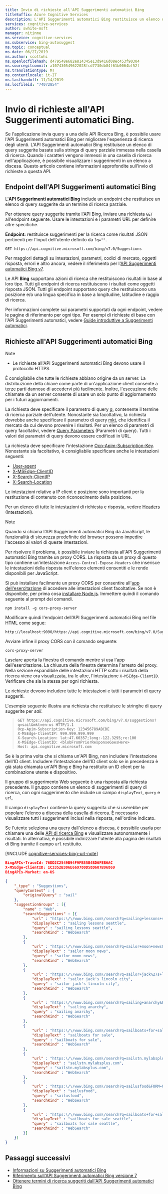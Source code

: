 ```yaml
---
title: Invio di richieste all'API Suggerimenti automatici Bing
titleSuffix: Azure Cognitive Services
description: L'API Suggerimenti automatici Bing restituisce un elenco di query suggerite basate sulla stringa di query parziale immessa nella casella di ricerca. Altre informazioni sull'invio di richieste.
services: cognitive-services
author: swhite-msft
manager: nitinme
ms.service: cognitive-services
ms.subservice: bing-autosuggest
ms.topic: conceptual
ms.date: 06/27/2019
ms.author: scottwhi
ms.openlocfilehash: d479548e682e814345e13d9416d08ec453f90304
ms.sourcegitcommit: a107430549622028fcd7730db84f61b0064bf52f
ms.translationtype: MT
ms.contentlocale: it-IT
ms.lasthandoff: 11/14/2019
ms.locfileid: "74072854"
---
```

# <a name="sending-requests-to-the-bing-autosuggest-api"></a>Invio di richieste all'API Suggerimenti automatici Bing.

Se l'applicazione invia query a una delle API Ricerca Bing, è possibile usare l'API Suggerimenti automatici Bing per migliorare l'esperienza di ricerca degli utenti. L'API Suggerimenti automatici Bing restituisce un elenco di query suggerite basate sulla stringa di query parziale immessa nella casella di ricerca. Quando i caratteri vengono immessi in una casella di ricerca nell'applicazione, è possibile visualizzare i suggerimenti in un elenco a discesa. Questo articolo contiene informazioni approfondite sull'invio di richieste a questa API. 

## <a name="bing-autosuggest-api-endpoint"></a>Endpoint dell'API Suggerimenti automatici Bing

L'**API Suggerimenti automatici Bing** include un endpoint che restituisce un elenco di query suggerite da un termine di ricerca parziale.

Per ottenere query suggerite tramite l'API Bing, inviare una richiesta `GET` all'endpoint seguente. Usare le intestazioni e i parametri URL per definire altre specifiche.

**Endpoint:** restituisce suggerimenti per la ricerca come risultati JSON pertinenti per l'input dell'utente definito da `?q=""`.

```http
GET https://api.cognitive.microsoft.com/bing/v7.0/Suggestions 
```

Per maggiori dettagli su intestazioni, parametri, codici di mercato, oggetti risposta, errori e altro ancora, vedere il riferimento per l'[API Suggerimenti automatici Bing v7](https://docs.microsoft.com/rest/api/cognitiveservices-bingsearch/bing-autosuggest-api-v7-reference).

Le API **Bing** supportano azioni di ricerca che restituiscono risultati in base al loro tipo. Tutti gli endpoint di ricerca restituiscono i risultati come oggetti risposta JSON.
Tutti gli endpoint supportano query che restituiscono una posizione e/o una lingua specifica in base a longitudine, latitudine e raggio di ricerca.

Per informazioni complete sui parametri supportati da ogni endpoint, vedere le pagine di riferimento per ogni tipo.
Per esempi di richieste di base con l'API Suggerimenti automatici, vedere [Guide introduttive a Suggerimenti automatici](https://docs.microsoft.com/azure/cognitive-services/Bing-Autosuggest).

## <a name="bing-autosuggest-api-requests"></a>Richieste all'API Suggerimenti automatici Bing

> [!NOTE]
> * Le richieste all'API Suggerimenti automatici Bing devono usare il protocollo HTTPS.

È consigliabile che tutte le richieste abbiano origine da un server. La distribuzione della chiave come parte di un'applicazione client consente a terze parti dannose di accedervi più facilmente. Inoltre, l'esecuzione delle chiamate da un server consente di usare un solo punto di aggiornamento per i futuri aggiornamenti.

La richiesta deve specificare il parametro di query [q](https://docs.microsoft.com/rest/api/cognitiveservices/bing-autosuggest-api-v5-reference#query), contenente il termine di ricerca parziale dell'utente. Nonostante sia facoltativo, la richiesta dovrebbe anche specificare il parametro di query [mkt](https://docs.microsoft.com/rest/api/cognitiveservices/bing-autosuggest-api-v5-reference#mkt), che identifica il mercato da cui devono provenire i risultati. Per un elenco di parametri di query facoltativi, vedere [Query Parameters](https://docs.microsoft.com/rest/api/cognitiveservices/bing-autosuggest-api-v5-reference#query-parameters) (Parametri di query). Tutti i valori dei parametri di query devono essere codificati in URL.

La richiesta deve specificare l'intestazione [Ocp-Apim-Subscription-Key](https://docs.microsoft.com/rest/api/cognitiveservices/bing-autosuggest-api-v5-reference#subscriptionkey). Nonostante sia facoltativo, è consigliabile specificare anche le intestazioni seguenti:

- [User-agent](https://docs.microsoft.com/rest/api/cognitiveservices/bing-autosuggest-api-v5-reference#useragent)
- [X-MSEdge-ClientID](https://docs.microsoft.com/rest/api/cognitiveservices/bing-autosuggest-api-v5-reference#clientid)
- [X-Search-ClientIP](https://docs.microsoft.com/rest/api/cognitiveservices/bing-autosuggest-api-v5-reference#clientip)
- [X-Search-Location](https://docs.microsoft.com/rest/api/cognitiveservices/bing-autosuggest-api-v5-reference#location)

Le intestazioni relative a IP client e posizione sono importanti per la restituzione di contenuto con riconoscimento della posizione.

Per un elenco di tutte le intestazioni di richiesta e risposta, vedere [Headers](https://docs.microsoft.com/rest/api/cognitiveservices/bing-autosuggest-api-v5-reference#headers) (Intestazioni).

> [!NOTE]
> Quando si chiama l'API Suggerimenti automatici Bing da JavaScript, le funzionalità di sicurezza predefinite del browser possono impedire l'accesso ai valori di queste intestazioni.

Per risolvere il problema, è possibile inviare la richiesta all'API Suggerimenti automatici Bing tramite un proxy CORS. La risposta da un proxy di questo tipo contiene un'intestazione `Access-Control-Expose-Headers` che inserisce le intestazioni della risposta nell'elenco elementi consentiti e le rende disponibili per JavaScript.

Si può installare facilmente un proxy CORS per consentire all'[app dell'esercitazione](../tutorials/autosuggest.md) di accedere alle intestazioni client facoltative. Se non è disponibile, per prima cosa [installare Node.js](https://nodejs.org/en/download/). Immettere quindi il comando seguente al prompt dei comandi.

    npm install -g cors-proxy-server

Modificare quindi l'endpoint dell'API Suggerimenti automatici Bing nel file HTML come segue:

    http://localhost:9090/https://api.cognitive.microsoft.com/bing/v7.0/Suggestions

Avviare infine il proxy CORS con il comando seguente:

    cors-proxy-server

Lasciare aperta la finestra di comando mentre si usa l'app dell'esercitazione. La chiusura della finestra determina l'arresto del proxy. Nella sezione espandibile delle intestazioni HTTP sotto i risultati della ricerca viene ora visualizzata, tra le altre, l'intestazione `X-MSEdge-ClientID`. Verificare che sia la stessa per ogni richiesta.

Le richieste devono includere tutte le intestazioni e tutti i parametri di query suggeriti. 

L'esempio seguente illustra una richiesta che restituisce le stringhe di query suggerite per *sail*.

> ```http
> GET https://api.cognitive.microsoft.com/bing/v7.0/suggestions?q=sail&mkt=en-us HTTP/1.1
> Ocp-Apim-Subscription-Key: 123456789ABCDE
> X-MSEdge-ClientIP: 999.999.999.999
> X-Search-Location: lat:47.60357;long:-122.3295;re:100
> X-MSEdge-ClientID: <blobFromPriorResponseGoesHere>
> Host: api.cognitive.microsoft.com
> ```

Se è la prima volta che si chiama un'API Bing, non includere l'intestazione dell'ID client. Includere l'intestazione dell'ID client solo se in precedenza è già stata chiamata un'API Bing e Bing ha restituito un ID client per la combinazione utente e dispositivo.

Il gruppo di suggerimento Web seguente è una risposta alla richiesta precedente. Il gruppo contiene un elenco di suggerimenti di query di ricerca, con ogni suggerimento che include un campo `displayText`, `query` e `url`.

Il campo `displayText` contiene la query suggerita che si userebbe per popolare l'elenco a discesa della casella di ricerca. È necessario visualizzare tutti i suggerimenti inclusi nella risposta, nell'ordine indicato.  

Se l'utente seleziona una query dall'elenco a discesa, è possibile usarla per chiamare una delle [API di ricerca Bing](https://docs.microsoft.com/azure/cognitive-services/bing-web-search/bing-api-comparison?toc=%2Fen-us%2Fazure%2Fcognitive-services%2Fbing-autosuggest%2Ftoc.json&bc=%2Fen-us%2Fazure%2Fbread%2Ftoc.json) e visualizzare autonomamente i risultati. In alternativa, è possibile indirizzare l'utente alla pagina dei risultati di Bing tramite il campo `url` restituito.

[!INCLUDE [cognitive-services-bing-url-note](../../../../includes/cognitive-services-bing-url-note.md)]

```json
BingAPIs-TraceId: 76DD2C2549B94F9FB55B4BD6FEB6AC
X-MSEdge-ClientID: 1C3352B306E669780D58D607B96869
BingAPIs-Market: en-US

{
    "_type" : "Suggestions",
    "queryContext" : {
        "originalQuery" : "sail"
    },
    "suggestionGroups" : [{
        "name" : "Web",
        "searchSuggestions" : [{
            "url" : "https:\/\/www.bing.com\/search?q=sailing+lessons+seattle&FORM=USBAPI",
            "displayText" : "sailing lessons seattle",
            "query" : "sailing lessons seattle",
            "searchKind" : "WebSearch"
        },
        {
            "url" : "https:\/\/www.bing.com\/search?q=sailor+moon+news&FORM=USBAPI",
            "displayText" : "sailor moon news",
            "query" : "sailor moon news",
            "searchKind" : "WebSearch"
        },
        {
            "url" : "https:\/\/www.bing.com\/search?q=sailor+jack%27s+lincoln+city&FORM=USBAPI",
            "displayText" : "sailor jack's lincoln city",
            "query" : "sailor jack's lincoln city",
            "searchKind" : "WebSearch"
        },
        {
            "url" : "https:\/\/www.bing.com\/search?q=sailing+anarchy&FORM=USBAPI",
            "displayText" : "sailing anarchy",
            "query" : "sailing anarchy",
            "searchKind" : "WebSearch"
        },
        {
            "url" : "https:\/\/www.bing.com\/search?q=sailboats+for+sale&FORM=USBAPI",
            "displayText" : "sailboats for sale",
            "query" : "sailboats for sale",
            "searchKind" : "WebSearch"
        },
        {
            "url" : "https:\/\/www.bing.com\/search?q=sailstn.mylabsplus.com&FORM=USBAPI",
            "displayText" : "sailstn.mylabsplus.com",
            "query" : "sailstn.mylabsplus.com",
            "searchKind" : "WebSearch"
        },
        {
            "url" : "https:\/\/www.bing.com\/search?q=sailusfood&FORM=USBAPI",
            "displayText" : "sailusfood",
            "query" : "sailusfood",
            "searchKind" : "WebSearch"
        },
        {
            "url" : "https:\/\/www.bing.com\/search?q=sailboats+for+sale+seattle&FORM=USBAPI",
            "displayText" : "sailboats for sale seattle",
            "query" : "sailboats for sale seattle",
            "searchKind" : "WebSearch"
        }]
    }]
}
```

## <a name="next-steps"></a>Passaggi successivi

- [Informazioni su Suggerimenti automatici Bing](../get-suggested-search-terms.md)
- [Riferimento sull'API Suggerimenti automatici Bing versione 7](https://docs.microsoft.com/rest/api/cognitiveservices-bingsearch/bing-autosuggest-api-v7-reference)
- [Ottenere termini di ricerca suggeriti dall'API Suggerimenti automatici Bing](get-suggestions.md)
